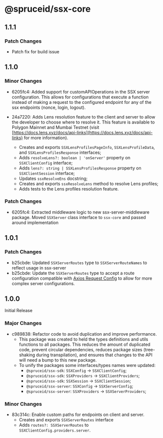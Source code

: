 # @spruceid/ssx-core

## 1.1.1

### Patch Changes

- Patch fix for build issue

## 1.1.0

### Minor Changes

- 6205fc4: Added support for customAPIOperations in the SSX server configuration. This allows for configurations that execute a function instead of making a request to the configured endpoint for any of the ssx endpoints (nonce, login, logout).
- 24a7220: Adds Lens resolution feature to the client and server to allow the developer to choose where to resolve it. This feature is available to Polygon Mainnet and Mumbai Testnet (visit [https://docs.lens.xyz/docs/api-links](https://docs.lens.xyz/docs/api-links) for more information).

  - Creates and exports `SSXLensProfilesPageInfo`, `SSXLensProfileData`, and `SSXLensProfilesResponse` interfaces;
  - Adds `resolveLens?: boolean | 'onServer'` property on `SSXClientConfig` interface;
  - Adds `lens?: string | SSXLensProfilesResponse` property on `SSXClientSession` interface;
  - Updates `ssxResolveEns` docstring;
  - Creates and exports `ssxResolveLens` method to resolve Lens profiles;
  - Adds tests to the Lens profiles resolution feature.

### Patch Changes

- 6205fc4: Extracted middleware logic to new ssx-server-middleware package. Moved `SSXServer` class interface to `ssx-core` and passed around implementation

## 1.0.1

### Patch Changes

- b25cbde: Updated `SSXServerRoutes` type to `SSXServerRouteNames` to reflect usage in ssx-server
- b25cbde: Update the `SSXServerRoutes` type to accept a route configuration compatible with [Axios Request Config](SSXServerRoutes) to allow for more complex server configurations.

## 1.0.0

Initial Release

### Major Changes

- c989838: Refactor code to avoid duplication and improve performance.
  - This package was created to held the types definitions and utils functions to all packages. This reduces the amount of duplicated code, prevent circular dependencies, reduces package sizes (tree-shaking during transpilation), and ensures that changes to the API will need a bump to this new package.
  - To unify the packages some interfaces/types names were updated:
    - `@spruceid/ssx-sdk`: `SSXConfig` -> `SSXClientConfig`;
    - `@spruceid/ssx-sdk`: `SSXProviders` -> `SSXClientProviders`;
    - `@spruceid/ssx-sdk`: `SSXSession` -> `SSXClientSession`;
    - `@spruceid/ssx-server`: `SSXConfig` -> `SSXServerConfig`;
    - `@spruceid/ssx-server`: `SSXProviders` -> `SSXServerProviders`;

### Minor Changes

- 83c314c: Enable custom paths for endpoints on client and server.
  - Creates and exports `SSXServerRoutes` interface
  - Adds `routes?: SSXServerRoutes` to `SSXClientConfig.providers.server`.
